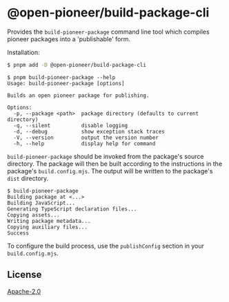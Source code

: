 # @open-pioneer/build-package-cli

Provides the `build-pioneer-package` command line tool which compiles pioneer packages into a 'publishable' form.

Installation:

```bash
$ pnpm add -D @open-pioneer/build-package-cli
```

```text
$ pnpm build-pioneer-package --help
Usage: build-pioneer-package [options]

Builds an open pioneer package for publishing.

Options:
  -p, --package <path>  package directory (defaults to current directory)
  -q, --silent          disable logging
  -d, --debug           show exception stack traces
  -V, --version         output the version number
  -h, --help            display help for command
```

`build-pioneer-package` should be invoked from the package's source directory.
The package will then be built according to the instructions in the package's `build.config.mjs`.
The output will be written to the package's `dist` directory.

```text
$ build-pioneer-package
Building package at <...>
Building JavaScript...
Generating TypeScript declaration files...
Copying assets...
Writing package metadata...
Copying auxiliary files...
Success
```

To configure the build process, use the `publishConfig` section in your `build.config.mjs`.

## License

[Apache-2.0](https://www.apache.org/licenses/LICENSE-2.0)

